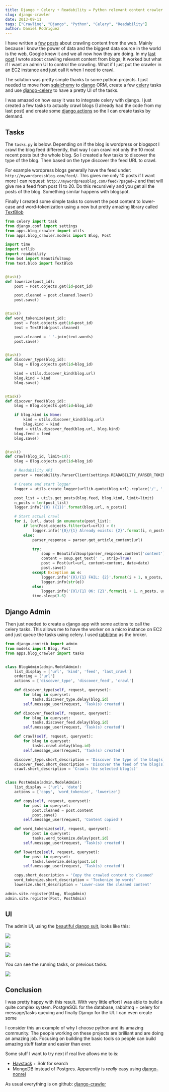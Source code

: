 ```yaml
---
title: Django + Celery + Readability = Python relevant content crawler
slug: django-crawler
date: 2013-09-11
tags: ["Crawling", "Django", "Python", "Celery", "Readability"]
author: Daniel Rodriguez
---
```


I have written a [few]({filename}../../08/relevant-content-blog-crawler.md) [posts]({filename}../../04/nba-scraping-data.md)
about crawling content from the web. Mainly because I know the power of data
and the biggest data source in the world is the web, Google knew it and we all now how they are
doing. In my [last post]({filename}../../08/relevant-content-blog-crawler.md) I wrote about crawling relevant content
from blogs; It worked but what if I want an admin UI to control the crawling. What if I just put
the crawler in an EC2 instance and just call it when I need to crawl.

The solution was pretty simple thanks to some python projects.
I just needed to move from [sqlalchemy](http://www.sqlalchemy.org/) to
[django](https://docs.djangoproject.com/en/1.5/) ORM, create a few [celery](http://celeryproject.org/) tasks
and use [django-celery](https://github.com/celery/django-celery/) to have a pretty UI of the tasks.

I was amazed on how easy it was to integrate celery with django. I just created a few tasks to
actually crawl blogs (I already had the code from my last post) and create some
[django actions](https://docs.djangoproject.com/en/dev/ref/contrib/admin/actions/) so the I can create
tasks by demand.

## Tasks

The `tasks.py` is below. Depending on if the blog is wordpress or blogspot I crawl the blog feed
differently, that way I can crawl not only the 10 most recent posts but the whole blog. So I created a few tasks
to discover the type of the blog. Then based on the type discover the feed URL to crawl.

For example wordpress blogs generally have the feed under: `http://mywordpressblog.com/feed/`.
This gives me only 10 posts if I want more I can request: `http://mywordpressblog.com/feed/?paged=2`
and that will give me a feed from post 11 to 20. Do this recursively and you get all the posts of the blog.
Something similar happens with blogspot.

Finally I created some simple tasks to convert the post content to lower-case and word-tokenization using
a new but pretty amazing library called [TextBlob](https://github.com/sloria/TextBlob)

```python
from celery import task
from django.conf import settings
from apps.blog_crawler import utils
from apps.blog_crawler.models import Blog, Post

import time
import urllib
import readability
from bs4 import BeautifulSoup
from text.blob import TextBlob


@task()
def lowerize(post_id):
    post = Post.objects.get(id=post_id)

    post.cleaned = post.cleaned.lower()
    post.save()


@task()
def word_tokenize(post_id):
    post = Post.objects.get(id=post_id)
    text = TextBlob(post.cleaned)

    post.cleaned = ' '.join(text.words)
    post.save()


@task()
def discover_type(blog_id):
    blog = Blog.objects.get(id=blog_id)

    kind = utils.discover_kind(blog.url)
    blog.kind = kind
    blog.save()


@task()
def discover_feed(blog_id):
    blog = Blog.objects.get(id=blog_id)

    if blog.kind is None:
        kind = utils.discover_kind(blog.url)
        blog.kind = kind
    feed = utils.discover_feed(blog.url, blog.kind)
    blog.feed = feed
    blog.save()


@task()
def crawl(blog_id, limit=10):
    blog = Blog.objects.get(id=blog_id)

    # Readability API
    parser = readability.ParserClient(settings.READABILITY_PARSER_TOKEN)

    # Create and start logger
    logger = utils.create_logger(urllib.quote(blog.url).replace('/', '_'))

    post_list = utils.get_posts(blog.feed, blog.kind, limit=limit)
    n_posts = len(post_list)
    logger.info('{0} ({1})'.format(blog.url, n_posts))

    # Start actual crawl
    for i, (url, date) in enumerate(post_list):
        if len(Post.objects.filter(url=url)) > 0:
            logger.info('{0}/{1} Already exists: {2}'.format(i, n_posts, url))
        else:
            parser_response = parser.get_article_content(url)

            try:
                soup = BeautifulSoup(parser_response.content['content'])
                content = soup.get_text(' ', strip=True)
                post = Post(url=url, content=content, date=date)
                post.save()
            except Exception as e:
                logger.info('{0}/{1} FAIL: {2}'.format(i + 1, n_posts, url))
                logger.info(str(e))
            else:
                logger.info('{0}/{1} OK: {2}'.format(i + 1, n_posts, url))
            time.sleep(3.6)
```

## Django Admin

Then just needed to create a django app with some actions to call the celery tasks. This allows me to have the
worker on a micro instance on EC2 and just queue the tasks using celery.
I used [rabbitmq](http://www.rabbitmq.com/) as the broker.

```python
from django.contrib import admin
from models import Blog, Post
from apps.blog_crawler import tasks


class BlogAdmin(admin.ModelAdmin):
    list_display = ['url', 'kind', 'feed', 'last_crawl']
    ordering = ['url']
    actions = ['discover_type', 'discover_feed', 'crawl']

    def discover_type(self, request, queryset):
        for blog in queryset:
            tasks.discover_type.delay(blog.id)
        self.message_user(request, 'Task(s) created')

    def discover_feed(self, request, queryset):
        for blog in queryset:
            tasks.discover_feed.delay(blog.id)
        self.message_user(request, 'Task(s) created')

    def crawl(self, request, queryset):
        for blog in queryset:
            tasks.crawl.delay(blog.id)
        self.message_user(request, 'Task(s) created')

    discover_type.short_description = 'Discover the type of the blog(s)'
    discover_feed.short_description = 'Discover the feed of the blog(s)'
    crawl.short_description = 'Crawls the selected blog(s)'


class PostAdmin(admin.ModelAdmin):
    list_display = ['url', 'date']
    actions = ['copy', 'word_tokenize', 'lowerize']

    def copy(self, request, queryset):
        for post in queryset:
            post.cleaned = post.content
            post.save()
        self.message_user(request, 'Content copied')

    def word_tokenize(self, request, queryset):
        for post in queryset:
            tasks.word_tokenize.delay(post.id)
        self.message_user(request, 'Task(s) created')

    def lowerize(self, request, queryset):
        for post in queryset:
            tasks.lowerize.delay(post.id)
        self.message_user(request, 'Task(s) created')

    copy.short_description = 'Copy the crawled content to cleaned'
    word_tokenize.short_description = 'Tockenize by words'
    lowerize.short_description = 'Lower-case the cleaned content'

admin.site.register(Blog, BlogAdmin)
admin.site.register(Post, PostAdmin)
```

## UI

The admin UI, using the [beautiful django suit](http://djangosuit.com/), looks like this:

![](/blog/2013/09/django-crawler/home_admin.png)

![](/blog/2013/09/django-crawler/blogs_admin.png)

![](/blog/2013/09/django-crawler/posts_admin.png)

You can see the running tasks, or previous tasks.

![](/blog/2013/09/django-crawler/tasks.png)

## Conclusion

I was pretty happy with this result. With very little effort I was able to build a quite complex
system. PostgreSQL for the database, rabbitmq + celery for message/tasks queuing and finally
Django for the UI. I can even create some

I consider this an example of why I choose python and its amazing community. The people working on
these projects are brilliant and are doing an amazing job. Focusing on building the basic tools so
people can build amazing stuff faster and easier than ever.

Some stuff I want to try next if real live allows me to is:

* [Haystack](http://haystacksearch.org/) + Solr for search
* MongoDB instead of Postgres. Apparently is *really* easy using [django-nonrel](https://github.com/django-nonrel/mongodb-engine)

As usual everything is on github: [django-crawler](https://github.com/danielfrg/django_crawler)
